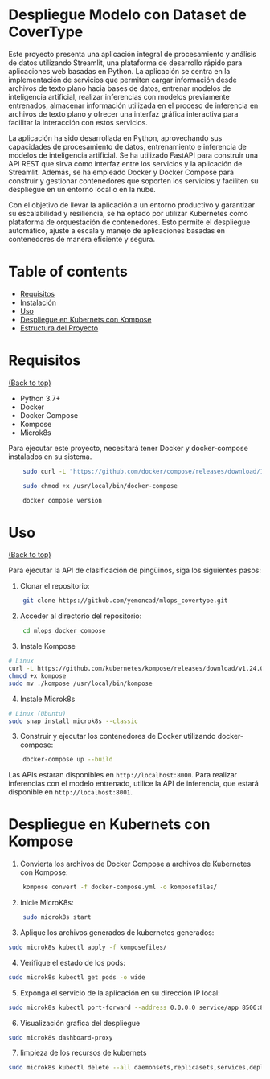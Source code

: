 # Despliegue Modelo con Dataset de CoverType

Este proyecto presenta una aplicación integral de procesamiento y análisis de datos utilizando Streamlit, una plataforma de desarrollo rápido para aplicaciones web basadas en Python. La aplicación se centra en la implementación de servicios que permiten cargar información desde archivos de texto plano hacia bases de datos, entrenar modelos de inteligencia artificial, realizar inferencias con modelos previamente entrenados, almacenar información utilizada en el proceso de inferencia en archivos de texto plano y ofrecer una interfaz gráfica interactiva para facilitar la interacción con estos servicios.

La aplicación ha sido desarrollada en Python, aprovechando sus capacidades de procesamiento de datos, entrenamiento e inferencia de modelos de inteligencia artificial. Se ha utilizado FastAPI para construir una API REST que sirva como interfaz entre los servicios y la aplicación de Streamlit. Además, se ha empleado Docker y Docker Compose para construir y gestionar contenedores que soporten los servicios y faciliten su despliegue en un entorno local o en la nube.

Con el objetivo de llevar la aplicación a un entorno productivo y garantizar su escalabilidad y resiliencia, se ha optado por utilizar Kubernetes como plataforma de orquestación de contenedores. Esto permite el despliegue automático, ajuste a escala y manejo de aplicaciones basadas en contenedores de manera eficiente y segura.


# Table of contents

- [Requisitos](#requisitos)
- [Instalación](#instalacion)
- [Uso](#uso)
- [Despliegue en Kubernets con Kompose](#despliegue)
- [Estructura del Proyecto](#estructura-proyecto)

# Requisitos

[(Back to top)](#table-of-contents)

* Python 3.7+
* Docker
* Docker Compose
* Kompose
* Microk8s

Para ejecutar este proyecto, necesitará tener Docker y docker-compose instalados en su sistema.

```sh
    sudo curl -L "https://github.com/docker/compose/releases/download/1.29.2/docker-compose-$(uname -s)-$(uname -m)" -o /usr/local/bin/docker-compose

    sudo chmod +x /usr/local/bin/docker-compose

    docker compose version

```

# Uso

[(Back to top)](#table-of-contents)

Para ejecutar la API de clasificación de pingüinos, siga los siguientes pasos:

1. Clonar el repositorio:

```sh
    git clone https://github.com/yemoncad/mlops_covertype.git
```

2. Acceder al directorio del repositorio:

```sh
    cd mlops_docker_compose
```

3. Instale Kompose

```sh
# Linux
curl -L https://github.com/kubernetes/kompose/releases/download/v1.24.0/kompose-linux-amd64 -o kompose
chmod +x kompose
sudo mv ./kompose /usr/local/bin/kompose
```

4. Instale Microk8s

```sh
# Linux (Ubuntu)
sudo snap install microk8s --classic
```

3. Construir y ejecutar los contenedores de Docker utilizando docker-compose:

```sh
    docker-compose up --build
```

Las APIs estaran disponibles en `http://localhost:8000`. Para realizar inferencias con el modelo entrenado, utilice la API de inferencia, que estará disponible en `http://localhost:8001`.


# Despliegue en Kubernets con Kompose

1. Convierta los archivos de Docker Compose a archivos de Kubernetes con Kompose:

```sh
    kompose convert -f docker-compose.yml -o komposefiles/
```

2. Inicie MicroK8s:

```sh
    sudo microk8s start
```

3. Aplique los archivos generados de kubernetes generados:

```sh
sudo microk8s kubectl apply -f komposefiles/
```

4. Verifique el estado de los pods:

```sh
sudo microk8s kubectl get pods -o wide
```

5. Exponga el servicio de la aplicación en su dirección IP local:

```sh
sudo microk8s kubectl port-forward --address 0.0.0.0 service/app 8506:8506
```

6. Visualización grafica del despliegue

```sh
sudo microk8s dashboard-proxy
```

7. limpieza de los recursos de kubernets

```sh
sudo microk8s kubectl delete --all daemonsets,replicasets,services,deployments,pods,rc,ingress --namespace=default
```
